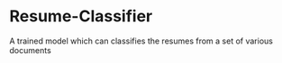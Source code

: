 # Resume-Classifier
A trained model which can classifies the resumes from a set of various documents
